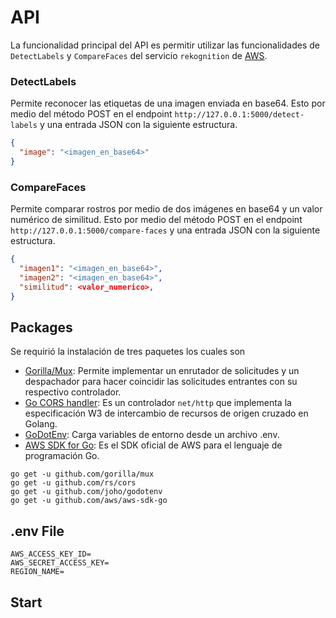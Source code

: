 # API
La funcionalidad principal del API es permitir utilizar las funcionalidades de `DetectLabels` y `CompareFaces` del servicio `rekognition` de [AWS]( https://aws.amazon.com).


### DetectLabels
Permite reconocer las etiquetas de una imagen enviada en base64. Esto por medio del método POST en el endpoint ` http://127.0.0.1:5000/detect-labels ` y una entrada JSON con la siguiente estructura.
```json
{
  "image": "<imagen_en_base64>"
}
```


### CompareFaces
Permite comparar rostros por medio de dos imágenes en base64 y un valor numérico de similitud. Esto por medio del método POST en el endpoint ` http://127.0.0.1:5000/compare-faces ` y una entrada JSON con la siguiente estructura.
```json
{
  "imagen1": "<imagen_en_base64>",
  "imagen2": "<imagen_en_base64>",
  "similitud": <valor_numerico>,
}
```


## Packages
Se requirió la instalación de tres paquetes los cuales son
-	[Gorilla/Mux](https://github.com/gorilla/mux): Permite implementar un enrutador de solicitudes y un despachador para hacer coincidir las solicitudes entrantes con su respectivo controlador.
-	[Go CORS handler](https://github.com/rs/cors): Es un controlador `net/http` que implementa la especificación W3 de intercambio de recursos de origen cruzado en Golang.
-	[GoDotEnv](https://github.com/joho/godotenv): Carga variables de entorno desde un archivo .env.
-	[AWS SDK for Go](https://github.com/aws/aws-sdk-go): Es el SDK oficial de AWS para el lenguaje de programación Go.

```
go get -u github.com/gorilla/mux
go get -u github.com/rs/cors
go get -u github.com/joho/godotenv
go get -u github.com/aws/aws-sdk-go
```


## .env File
```env
AWS_ACCESS_KEY_ID=
AWS_SECRET_ACCESS_KEY=
REGION_NAME=
```


## Start